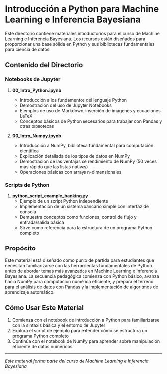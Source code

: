 # Introducción a Python para Machine Learning e Inferencia Bayesiana

Este directorio contiene materiales introductorios para el curso de Machine Learning e Inferencia Bayesiana. Los recursos están diseñados para proporcionar una base sólida en Python y sus bibliotecas fundamentales para ciencia de datos.

## Contenido del Directorio

### Notebooks de Jupyter

1. **00_Intro_Python.ipynb**
   - Introducción a los fundamentos del lenguaje Python
   - Demostración del uso de Jupyter Notebooks
   - Ejemplos de uso de Markdown, inserción de imágenes y ecuaciones LaTeX
   - Conceptos básicos de Python necesarios para trabajar con Pandas y otras bibliotecas

2. **00_Intro_Numpy.ipynb**
   - Introducción a NumPy, biblioteca fundamental para computación científica
   - Explicación detallada de los tipos de datos en NumPy
   - Demostración de las ventajas de rendimiento de NumPy (50 veces más rápido que las listas nativas)
   - Operaciones básicas con arrays n-dimensionales

### Scripts de Python

1. **python_script_example_banking.py**
   - Ejemplo de un script Python independiente
   - Implementación de un sistema bancario simple con interfaz de consola
   - Demuestra conceptos como funciones, control de flujo y entrada/salida básica
   - Sirve como referencia para la estructura de un programa Python completo

## Propósito

Este material está diseñado como punto de partida para estudiantes que necesitan familiarizarse con las herramientas fundamentales de Python antes de abordar temas más avanzados en Machine Learning e Inferencia Bayesiana. La secuencia pedagógica comienza con Python básico, avanza hacia NumPy para computación numérica eficiente, y prepara el terreno para el análisis de datos con Pandas y la implementación de algoritmos de aprendizaje automático.


## Cómo Usar Este Material

1. Comienza con el notebook de introducción a Python para familiarizarse con la sintaxis básica y el entorno de Jupyter
2. Explora el script de ejemplo para entender cómo se estructura un programa Python completo
3. Continúa con el notebook de NumPy para aprender sobre manipulación eficiente de datos numéricos


---

*Este material forma parte del curso de Machine Learning e Inferencia Bayesiana*
